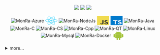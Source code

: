 <!--Hello
<h2><img src="https://emojis.slackmojis.com/emojis/images/1531849430/4246/blob-sunglasses.gif?1531849430" width="30"/> Hi 👋 , I'm MonRá! <img src="https://media.giphy.com/media/12oufCB0MyZ1Go/giphy.gif" width="50"></h2>
-->

<div>
  </p>
  <div align="center">
   <a href="https://www.facebook.com/ramon.chaib" target="_blank"><img src="https://img.shields.io/badge/-Facebook-%230077B5?style=for-the-badge&logo=facebook&logoColor=white" target="_blank"></a> 
  <a href="https://www.instagram.com/monrapps/" target="_blank"><img src="https://img.shields.io/badge/-Instagram-%23E4405F?style=for-the-badge&logo=instagram&logoColor=white" target="_blank"></a>
  <a href="https://www.linkedin.com/in/ramon-chaib-27007635/" target="_blank"><img src="https://img.shields.io/badge/-LinkedIn-%230077B5?style=for-the-badge&logo=linkedin&logoColor=white" target="_blank"></a>   
</div>
  
 <div style="display: inline_block" align="center"><br>
  <img align="center" alt="MonRa-Azure" height="30" width="40" src="https://cdn.jsdelivr.net/gh/devicons/devicon/icons/azure/azure-original.svg">
  <img align="center" alt="MonRa-React" height="30" width="40" src="https://raw.githubusercontent.com/devicons/devicon/master/icons/react/react-original.svg">
  <img align="center" alt="MonRa-NodeJs" height="30" width="40" src="https://cdn.jsdelivr.net/gh/devicons/devicon/icons/nodejs/nodejs-original.svg">
  <img align="center" alt="MonRa-Js" height="30" width="40" src="https://raw.githubusercontent.com/devicons/devicon/master/icons/javascript/javascript-original.svg">     <img align="center" alt="MonRa-Ts" height="30" width="40" src="https://raw.githubusercontent.com/devicons/devicon/master/icons/typescript/typescript-original.svg">
  <img align="center" alt="MonRa-Java" height="30" width="40" src="https://cdn.jsdelivr.net/gh/devicons/devicon/icons/java/java-original.svg">
  <img align="center" alt="MonRa-C" height="30" width="40" src="https://cdn.jsdelivr.net/gh/devicons/devicon/icons/c/c-original.svg">
  <img align="center" alt="MonRa-CS" height="30" width="40" src="https://cdn.jsdelivr.net/gh/devicons/devicon/icons/csharp/csharp-original.svg">
  <img align="center" alt="MonRa-Cpp" height="30" width="40" src="https://cdn.jsdelivr.net/gh/devicons/devicon/icons/cplusplus/cplusplus-original.svg">
  <img align="center" alt="MonRa-QT" height="30" width="40" src="https://cdn.jsdelivr.net/gh/devicons/devicon/icons/qt/qt-original.svg">
  <img align="center" alt="MonRa-Linux" height="30" width="40" src="https://cdn.jsdelivr.net/gh/devicons/devicon/icons/linux/linux-original.svg">
  <img align="center" alt="MonRa-Mysql" height="30" width="40" src="https://cdn.jsdelivr.net/gh/devicons/devicon/icons/mysql/mysql-original.svg">
  <img align="center" alt="MonRa-Docker" height="30" width="40" src="https://cdn.jsdelivr.net/gh/devicons/devicon/icons/docker/docker-original.svg">  
  <img align="center" alt="MonRa-Android" height="30" width="40" src="https://github.com/devicons/devicon/blob/master/icons/android/android-original.svg">
  
</div>
</a>

</br>
<!--
[![github activity graph](https://activity-graph.herokuapp.com/graph?username=monrapps&theme=chartreuse-dark)](https://github.com/monrapps/)
-->
<div>
<details>
      <summary>more...</summary>
      
<!--
### <img src="https://media.giphy.com/media/VgCDAzcKvsR6OM0uWg/giphy.gif" width="50"> A little more about me...  

```javascript
const monra = {
    pronouns: "He" | "Him",
    code: ["any"],
    askMeAbout: ["any"],
    technologies: {
        backEnd: {
            js: ["any"],
        },
        mobileApp: {
            native: ["Android Development"]
        },
        devOps: ["AWS", "Docker🐳", "Route53", "Nginx"],
        databases: ["mongo", "MySql", "sqlite"],
        misc: ["Firebase", "Socket.IO", "selenium", "open-cv", "php", "SuiteApp"]
    },
    architecture: ["Serverless Architecture", "Progressive web applications", "Single page applications"],
    currentFocus: "Building Robots to ease opertations",
    funFact: "There are two ways to write error-free programs; only the third one works"
};
```
-->

---
<!--START_SECTION:waka-->
![Code Time](http://img.shields.io/badge/Code%20Time-1%2C053%20hrs%2028%20mins-blue)

![Profile Views](http://img.shields.io/badge/Profile%20Views-1-blue)

![Lines of code](https://img.shields.io/badge/From%20Hello%20World%20I%27ve%20Written-3.1%20million%20lines%20of%20code-blue)

**🐱 My GitHub Data** 

> 📦 52.3 kB Used in GitHub's Storage 
 > 
> 🏆 486 Contributions in the Year 2025
 > 
> 🚫 Not Opted to Hire
 > 
> 📜 24 Public Repositories 
 > 
> 🔑 20 Private Repositories 
 > 
**I'm an Early 🐤** 

```text
🌞 Morning                8353 commits        █████████░░░░░░░░░░░░░░░░   34.59 % 
🌆 Daytime                10853 commits       ███████████░░░░░░░░░░░░░░   44.94 % 
🌃 Evening                3711 commits        ████░░░░░░░░░░░░░░░░░░░░░   15.37 % 
🌙 Night                  1233 commits        █░░░░░░░░░░░░░░░░░░░░░░░░   05.11 % 
```
📅 **I'm Most Productive on Thursday** 

```text
Monday                   4498 commits        █████░░░░░░░░░░░░░░░░░░░░   18.63 % 
Tuesday                  4439 commits        █████░░░░░░░░░░░░░░░░░░░░   18.38 % 
Wednesday                4546 commits        █████░░░░░░░░░░░░░░░░░░░░   18.82 % 
Thursday                 5132 commits        █████░░░░░░░░░░░░░░░░░░░░   21.25 % 
Friday                   3276 commits        ███░░░░░░░░░░░░░░░░░░░░░░   13.57 % 
Saturday                 1307 commits        █░░░░░░░░░░░░░░░░░░░░░░░░   05.41 % 
Sunday                   952 commits         █░░░░░░░░░░░░░░░░░░░░░░░░   03.94 % 
```


📊 **This Week I Spent My Time On** 

```text
🕑︎ Time Zone: America/Sao_Paulo

💬 Programming Languages: 
C++                      9 hrs 3 mins        ██████████████████░░░░░░░   72.39 % 
Other                    1 hr 27 mins        ███░░░░░░░░░░░░░░░░░░░░░░   11.62 % 
C                        54 mins             ██░░░░░░░░░░░░░░░░░░░░░░░   07.21 % 
Python                   36 mins             █░░░░░░░░░░░░░░░░░░░░░░░░   04.81 % 
Markdown                 22 mins             █░░░░░░░░░░░░░░░░░░░░░░░░   03.01 % 

🔥 Editors: 
VS Code                  12 hrs 30 mins      █████████████████████████   100.00 % 

🐱‍💻 Projects: 
smart-meter-firmware     7 hrs 20 mins       ███████████████░░░░░░░░░░   58.67 % 
DRIVER                   2 hrs 42 mins       █████░░░░░░░░░░░░░░░░░░░░   21.60 % 
Unknown Project          1 hr 2 mins         ██░░░░░░░░░░░░░░░░░░░░░░░   08.31 % 
mqtt-broker-watcher      45 mins             ██░░░░░░░░░░░░░░░░░░░░░░░   06.07 % 
DEV_RTC_COUNTER          20 mins             █░░░░░░░░░░░░░░░░░░░░░░░░   02.80 % 

💻 Operating System: 
Windows                  11 hrs 44 mins      ███████████████████████░░   93.89 % 
WSL                      45 mins             ██░░░░░░░░░░░░░░░░░░░░░░░   06.11 % 
```

**I Mostly Code in C** 

```text
C                        14 repos            █████░░░░░░░░░░░░░░░░░░░░   19.72 % 
Java                     9 repos             ███░░░░░░░░░░░░░░░░░░░░░░   12.68 % 
JavaScript               7 repos             ██░░░░░░░░░░░░░░░░░░░░░░░   09.86 % 
Python                   6 repos             ██░░░░░░░░░░░░░░░░░░░░░░░   08.45 % 
HTML                     5 repos             ██░░░░░░░░░░░░░░░░░░░░░░░   07.04 % 
```



**Timeline**

![Lines of Code chart](https://raw.githubusercontent.com/monrapps/monrapps/master/assets/bar_graph.png)


 Last Updated on 17/02/2025 15:43:34 UTC
<!--END_SECTION:waka-->
